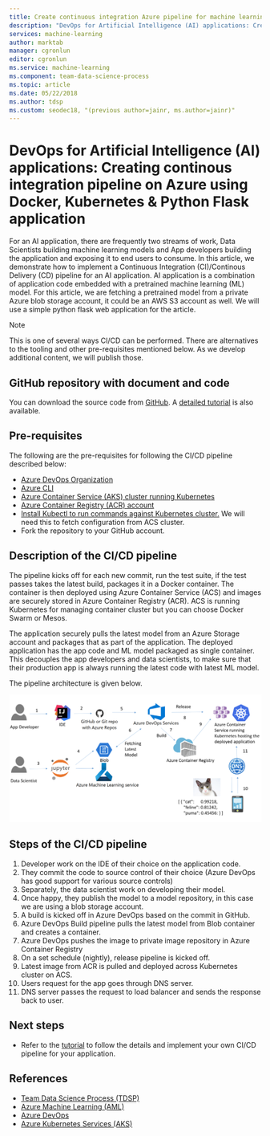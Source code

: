 ```yaml
---
title: Create continuous integration Azure pipeline for machine learning
description: "DevOps for Artificial Intelligence (AI) applications: Creating continous integration pipeline on Azure using Docker and Kubernetes"
services: machine-learning
author: marktab
manager: cgronlun
editor: cgronlun
ms.service: machine-learning
ms.component: team-data-science-process
ms.topic: article
ms.date: 05/22/2018
ms.author: tdsp
ms.custom: seodec18, "(previous author=jainr, ms.author=jainr)"
---
```

# DevOps for Artificial Intelligence (AI) applications: Creating continous integration pipeline on Azure using Docker, Kubernetes & Python Flask application
For an AI application, there are frequently two streams of work, Data Scientists building machine learning models and App developers building the application and exposing it to end users to consume. In this article, we demonstrate how to implement a Continuous Integration (CI)/Continous Delivery (CD) pipeline for an AI application. AI application is a combination of application code embedded with a pretrained machine learning (ML) model. For this article, we are fetching a pretrained model from a private Azure blob storage account, it could be an AWS S3 account as well. We will use a simple python flask web application for the article.

> [!NOTE]
> This is one of several ways CI/CD can be performed. There are alternatives to the tooling and other pre-requisites mentioned below. As we develop additional content, we will publish those.
>
>

## GitHub repository with document and code
You can download the source code from [GitHub](https://github.com/Azure/DevOps-For-AI-Apps). A [detailed tutorial](https://github.com/Azure/DevOps-For-AI-Apps/blob/master/Tutorial.md) is also available.

## Pre-requisites
The following are the pre-requisites for following the CI/CD pipeline described below:
* [Azure DevOps Organization](https://docs.microsoft.com/azure/devops/organizations/accounts/create-organization-msa-or-work-student)
* [Azure CLI](https://docs.microsoft.com/cli/azure/install-azure-cli?view=azure-cli-latest)
* [Azure Container Service (AKS) cluster running Kubernetes](https://docs.microsoft.com/azure/container-service/kubernetes/container-service-tutorial-kubernetes-deploy-cluster)
* [Azure Container Registry (ACR) account](https://docs.microsoft.com/azure/container-registry/container-registry-get-started-portal)
* [Install Kubectl to run commands against Kubernetes cluster.](https://kubernetes.io/docs/tasks/tools/install-kubectl/) We will need this to fetch configuration from ACS cluster. 
* Fork the repository to your GitHub account.

## Description of the CI/CD pipeline
The pipeline kicks off for each new commit, run the test suite, if the test passes takes the latest build, packages it in a Docker container. The container is then deployed using Azure Container Service (ACS) and images are securely stored in Azure Container Registry (ACR). ACS is running Kubernetes for managing container cluster but you can choose Docker Swarm or Mesos.

The application securely pulls the latest model from an Azure Storage account and packages that as part of the application. The deployed application has the app code and ML model packaged as single container. This decouples the app developers and data scientists, to make sure that their production app is always running the latest code with latest ML model.

The pipeline architecture is given below. 

![Architecture](./media/ci-cd-flask/Architecture.PNG?raw=true)

## Steps of the CI/CD pipeline
1. Developer work on the IDE of their choice on the application code.
2. They commit the code to source control of their choice (Azure DevOps has good support for various source controls)
3. Separately, the data scientist work on developing their model.
4. Once happy, they publish the model to a model repository, in this case we are using a blob storage account. 
5. A build is kicked off in Azure DevOps based on the commit in GitHub.
6. Azure DevOps Build pipeline pulls the latest model from Blob container and creates a container.
7. Azure DevOps pushes the image to private image repository in Azure Container Registry
8. On a set schedule (nightly), release pipeline is kicked off.
9. Latest image from ACR is pulled and deployed across Kubernetes cluster on ACS.
10. Users request for the app goes through DNS server.
11. DNS server passes the request to load balancer and sends the response back to user.

## Next steps
* Refer to the [tutorial](https://github.com/Azure/DevOps-For-AI-Apps/blob/master/Tutorial.md) to follow the details and implement your own CI/CD pipeline for your application.

## References
* [Team Data Science Process (TDSP)](https://aka.ms/tdsp)
* [Azure Machine Learning (AML)](https://docs.microsoft.com/azure/machine-learning/service/)
* [Azure DevOps](https://www.visualstudio.com/vso/)
* [Azure Kubernetes Services (AKS)](https://docs.microsoft.com/azure/aks/intro-kubernetes)
